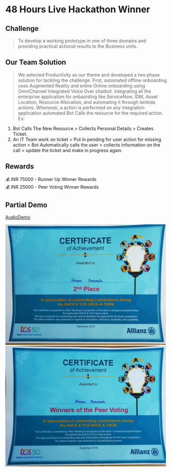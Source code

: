# 48 Hours Live Hackathon Winner

Challenge
------
> To develop a working prototype in one of three domains and providing practical actional results to the Business units.

Our Team Solution
------
> We selected Productivity as our theme and developed a two phase solution for tackling the challenge. First, automated offline onboarding uses Augmented Reality and entire Online onboarding using OmniChannel Integrated Voice Over chatbot.
> Integrating all the enterprise application for onbaording like ServiceNow, IDM, Asset Location, Resource Allocation, and automating it through lambda actions.
> Whenever, a action is performed on any integration application automated Bot Calls the resource for the required action.
Ex: 
1. Bot Calls The New Resource > Collects Personal Details > Creates Ticket.
2. An IT Team work on ticket > Put in pending for user action for missing action > Bot Automatically calls the user > collects information on the call > update the ticket and make in progress again.


Rewards
------
:moneybag: INR 75000 - Runner Up Winner Rewards  
:moneybag: INR 25000 - Peer Voting Winner Rewards  

Partial Demo
------
[AudioDemo](https://drive.google.com/open?id=1QUUCyOnn6jWIsWhqs6zSxZsHKy2DjAAD)


<img src="./For Print/second_place.jpg" width="500" alt= "Runner Up Award">
<img src="./For Print/peer_voting.jpg" width="500" alt= "Peer Voting Award">


